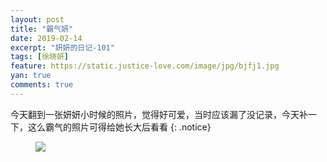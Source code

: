 ```yaml
---
layout: post
title: "霸气妍"
date: 2019-02-14
excerpt: "妍妍的日记-101"
tags: [徐晓妍]
feature: https://static.justice-love.com/image/jpg/bjfj1.jpg
yan: true
comments: true
---
```

今天翻到一张妍妍小时候的照片，觉得好可爱，当时应该漏了没记录，今天补一下，这么霸气的照片可得给她长大后看看
{: .notice}
<figure>
    <img src="{{ site.staticUrl }}/yanyan/image/baqiyanshoucang.jpg?imageslim&imageMogr2/auto-orient" />
</figure>
